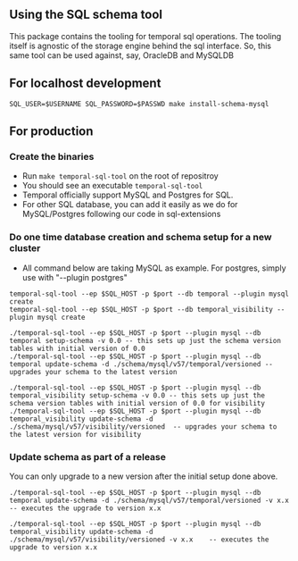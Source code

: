 ## Using the SQL schema tool
 
This package contains the tooling for temporal sql operations. The tooling itself is agnostic of the storage engine behind
the sql interface. So, this same tool can be used against, say, OracleDB and MySQLDB

## For localhost development
``` 
SQL_USER=$USERNAME SQL_PASSWORD=$PASSWD make install-schema-mysql
```

## For production

### Create the binaries
- Run `make temporal-sql-tool` on the root of repositroy
- You should see an executable `temporal-sql-tool`
- Temporal officially support MySQL and Postgres for SQL. 
- For other SQL database, you can add it easily as we do for MySQL/Postgres following our code in sql-extensions  

### Do one time database creation and schema setup for a new cluster
- All command below are taking MySQL as example. For postgres, simply use with "--plugin postgres"

```
temporal-sql-tool --ep $SQL_HOST -p $port --db temporal --plugin mysql create
temporal-sql-tool --ep $SQL_HOST -p $port --db temporal_visibility --plugin mysql create
```

```
./temporal-sql-tool --ep $SQL_HOST -p $port --plugin mysql --db temporal setup-schema -v 0.0 -- this sets up just the schema version tables with initial version of 0.0
./temporal-sql-tool --ep $SQL_HOST -p $port --plugin mysql --db temporal update-schema -d ./schema/mysql/v57/temporal/versioned -- upgrades your schema to the latest version

./temporal-sql-tool --ep $SQL_HOST -p $port --plugin mysql --db temporal_visibility setup-schema -v 0.0 -- this sets up just the schema version tables with initial version of 0.0 for visibility
./temporal-sql-tool --ep $SQL_HOST -p $port --plugin mysql --db temporal_visibility update-schema -d ./schema/mysql/v57/visibility/versioned  -- upgrades your schema to the latest version for visibility
```

### Update schema as part of a release
You can only upgrade to a new version after the initial setup done above.

```
./temporal-sql-tool --ep $SQL_HOST -p $port --plugin mysql --db temporal update-schema -d ./schema/mysql/v57/temporal/versioned -v x.x    -- executes the upgrade to version x.x

./temporal-sql-tool --ep $SQL_HOST -p $port --plugin mysql --db temporal_visibility update-schema -d ./schema/mysql/v57/visibility/versioned -v x.x    -- executes the upgrade to version x.x
```

